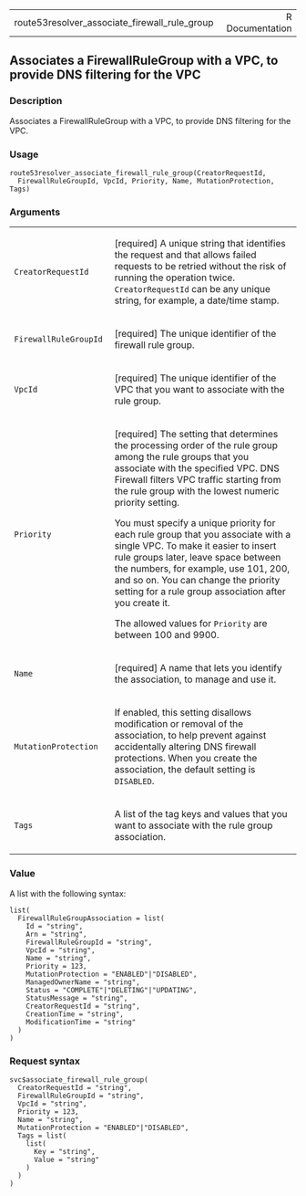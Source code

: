 <table style="width: 100%;">
<tbody>
<tr class="odd">
<td>route53resolver_associate_firewall_rule_group</td>
<td style="text-align: right;">R Documentation</td>
</tr>
</tbody>
</table>

## Associates a FirewallRuleGroup with a VPC, to provide DNS filtering for the VPC

### Description

Associates a FirewallRuleGroup with a VPC, to provide DNS filtering for
the VPC.

### Usage

    route53resolver_associate_firewall_rule_group(CreatorRequestId,
      FirewallRuleGroupId, VpcId, Priority, Name, MutationProtection, Tags)

### Arguments

<table>
<colgroup>
<col style="width: 35%" />
<col style="width: 65%" />
</colgroup>
<tbody>
<tr class="odd">
<td><code
id="route53resolver_associate_firewall_rule_group_:_CreatorRequestId">CreatorRequestId</code></td>
<td><p>[required] A unique string that identifies the request and that
allows failed requests to be retried without the risk of running the
operation twice. <code>CreatorRequestId</code> can be any unique string,
for example, a date/time stamp.</p></td>
</tr>
<tr class="even">
<td><code
id="route53resolver_associate_firewall_rule_group_:_FirewallRuleGroupId">FirewallRuleGroupId</code></td>
<td><p>[required] The unique identifier of the firewall rule
group.</p></td>
</tr>
<tr class="odd">
<td><code
id="route53resolver_associate_firewall_rule_group_:_VpcId">VpcId</code></td>
<td><p>[required] The unique identifier of the VPC that you want to
associate with the rule group.</p></td>
</tr>
<tr class="even">
<td><code
id="route53resolver_associate_firewall_rule_group_:_Priority">Priority</code></td>
<td><p>[required] The setting that determines the processing order of
the rule group among the rule groups that you associate with the
specified VPC. DNS Firewall filters VPC traffic starting from the rule
group with the lowest numeric priority setting.</p>
<p>You must specify a unique priority for each rule group that you
associate with a single VPC. To make it easier to insert rule groups
later, leave space between the numbers, for example, use 101, 200, and
so on. You can change the priority setting for a rule group association
after you create it.</p>
<p>The allowed values for <code>Priority</code> are between 100 and
9900.</p></td>
</tr>
<tr class="odd">
<td><code
id="route53resolver_associate_firewall_rule_group_:_Name">Name</code></td>
<td><p>[required] A name that lets you identify the association, to
manage and use it.</p></td>
</tr>
<tr class="even">
<td><code
id="route53resolver_associate_firewall_rule_group_:_MutationProtection">MutationProtection</code></td>
<td><p>If enabled, this setting disallows modification or removal of the
association, to help prevent against accidentally altering DNS firewall
protections. When you create the association, the default setting is
<code>DISABLED</code>.</p></td>
</tr>
<tr class="odd">
<td><code
id="route53resolver_associate_firewall_rule_group_:_Tags">Tags</code></td>
<td><p>A list of the tag keys and values that you want to associate with
the rule group association.</p></td>
</tr>
</tbody>
</table>

### Value

A list with the following syntax:

    list(
      FirewallRuleGroupAssociation = list(
        Id = "string",
        Arn = "string",
        FirewallRuleGroupId = "string",
        VpcId = "string",
        Name = "string",
        Priority = 123,
        MutationProtection = "ENABLED"|"DISABLED",
        ManagedOwnerName = "string",
        Status = "COMPLETE"|"DELETING"|"UPDATING",
        StatusMessage = "string",
        CreatorRequestId = "string",
        CreationTime = "string",
        ModificationTime = "string"
      )
    )

### Request syntax

    svc$associate_firewall_rule_group(
      CreatorRequestId = "string",
      FirewallRuleGroupId = "string",
      VpcId = "string",
      Priority = 123,
      Name = "string",
      MutationProtection = "ENABLED"|"DISABLED",
      Tags = list(
        list(
          Key = "string",
          Value = "string"
        )
      )
    )

